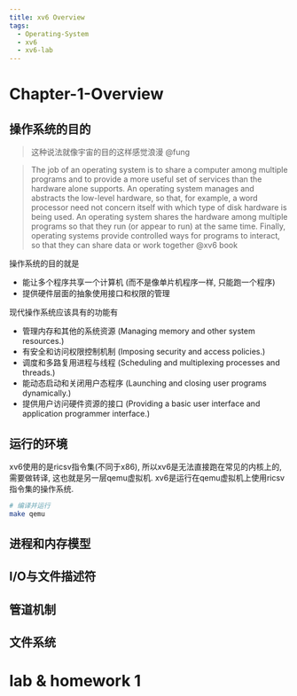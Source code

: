 ```yaml
---
title: xv6 Overview
tags:
  - Operating-System
  - xv6
  - xv6-lab
---
```

# Chapter-1-Overview
## 操作系统的目的
> 这种说法就像宇宙的目的这样感觉浪漫 @fung

> The job of an operating system is to share a computer among multiple programs and to provide a more useful set of services than the hardware alone supports. An operating system manages and abstracts the low-level hardware, so that, for example, a word processor need not concern itself with which type of disk hardware is being used. An operating system shares the hardware among multiple programs so that they run (or appear to run) at the same time. Finally, operating systems provide controlled ways for programs to interact, so that they can share data or work together @xv6 book

操作系统的目的就是
- 能让多个程序共享一个计算机 (而不是像单片机程序一样, 只能跑一个程序)
- 提供硬件层面的抽象使用接口和权限的管理

现代操作系统应该具有的功能有
- 管理内存和其他的系统资源 (Managing memory and other system resources.)
- 有安全和访问权限控制机制 (Imposing security and access policies.)
- 调度和多路复用进程与线程 (Scheduling and multiplexing processes and threads.)
- 能动态启动和关闭用户态程序 (Launching and closing user programs dynamically.)
- 提供用户访问硬件资源的接口 (Providing a basic user interface and application programmer interface.)

## 运行的环境
xv6使用的是ricsv指令集(不同于x86), 所以xv6是无法直接跑在常见的内核上的, 需要做转译, 这也就是另一层qemu虚拟机. xv6是运行在qemu虚拟机上使用ricsv指令集的操作系统.

```bash
# 编译并运行
make qemu
```
## 进程和内存模型
## I/O与文件描述符
## 管道机制
## 文件系统

# lab & homework 1
